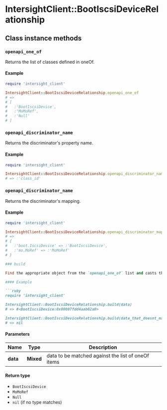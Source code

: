 # IntersightClient::BootIscsiDeviceRelationship

## Class instance methods

### `openapi_one_of`

Returns the list of classes defined in oneOf.

#### Example

```ruby
require 'intersight_client'

IntersightClient::BootIscsiDeviceRelationship.openapi_one_of
# =>
# [
#   :'BootIscsiDevice',
#   :'MoMoRef',
#   :'Null'
# ]
```

### `openapi_discriminator_name`

Returns the discriminator's property name.

#### Example

```ruby
require 'intersight_client'

IntersightClient::BootIscsiDeviceRelationship.openapi_discriminator_name
# => :'class_id'
```

### `openapi_discriminator_name`

Returns the discriminator's mapping.

#### Example

```ruby
require 'intersight_client'

IntersightClient::BootIscsiDeviceRelationship.openapi_discriminator_mapping
# =>
# {
#   :'boot.IscsiDevice' => :'BootIscsiDevice',
#   :'mo.MoRef' => :'MoMoRef'
# }

### build

Find the appropriate object from the `openapi_one_of` list and casts the data into it.

#### Example

```ruby
require 'intersight_client'

IntersightClient::BootIscsiDeviceRelationship.build(data)
# => #<BootIscsiDevice:0x00007fdd4aab02a0>

IntersightClient::BootIscsiDeviceRelationship.build(data_that_doesnt_match)
# => nil
```

#### Parameters

| Name | Type | Description |
| ---- | ---- | ----------- |
| **data** | **Mixed** | data to be matched against the list of oneOf items |

#### Return type

- `BootIscsiDevice`
- `MoMoRef`
- `Null`
- `nil` (if no type matches)

